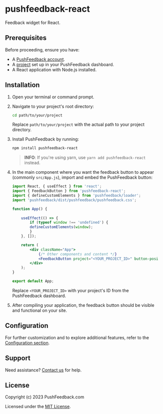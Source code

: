 # pushfeedback-react

Feedback widget for React.

## Prerequisites

Before proceeding, ensure you have:

- A [PushFeedback account](https://app.pushfeedback.com/accounts/signup/).
- A [project](https://docs.pushfeedback.com/#2-create-a-project) set up in your PushFeedback dashboard. 
- A React application with Node.js installed.

## Installation

1. Open your terminal or command prompt.
2. Navigate to your project's root directory:

    ```bash
    cd path/to/your/project
    ```

    Replace `path/to/your/project` with the actual path to your project directory.

3. Install PushFeedback by running:

    ```bash
    npm install pushfeedback-react
    ```

    > **INFO**: If you're using yarn, use `yarn add pushfeedback-react` instead.

1. In the main component where you want the feedback button to appear (commonly `src/App.js`), import and embed the PushFeedback button:

    ```jsx
    import React, { useEffect } from 'react';
    import { FeedbackButton } from 'pushfeedback-react';
    import { defineCustomElements } from 'pushfeedback/loader';
    import 'pushfeedback/dist/pushfeedback/pushfeedback.css';

    function App() {
        
        useEffect(() => {
            if (typeof window !== 'undefined') {
            defineCustomElements(window);
            }
        }, []);

        return (
            <div className="App">
                {/* Other components and content */}
                <FeedbackButton project="<YOUR_PROJECT_ID>" button-position="bottom-right" modal-position="bottom-right" button-style="light">Feedback</FeedbackButton>
            </div>
        );
    }

    export default App;
    ```

    Replace `<YOUR_PROJECT_ID>` with your project's ID from the PushFeedback dashboard.

5. After compiling your application, the feedback button should be visible and functional on your site.

## Configuration

For further customization and to explore additional features, refer to the [Configuration section](https://docs.pushfeedback.com/category/configuration).

## Support

Need assistance? [Contact us](https://docs.pushfeedback.com/support) for help.

## License

Copyright (c) 2023 PushFeedback.com

Licensed under the [MIT License](LICENSE.md).
